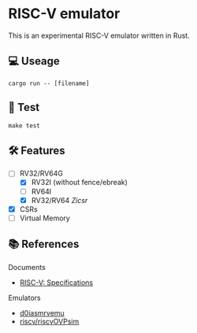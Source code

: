 # RISC-V emulator
This is an experimental RISC-V emulator written in Rust.

## 💻 Useage
```
cargo run -- [filename]
```
## 🧪 Test
```
make test
```
## 🛠 Features
- [ ] RV32/RV64G
    - [x] RV32I (without fence/ebreak)
    - [ ] RV64I
    - [x] RV32/RV64 *Zicsr*
- [x] CSRs
- [ ] Virtual Memory

## 📚 References
Documents
- [RISC-V: Specifications](https://riscv.org/specifications/)

Emulators
- [d0iasmrvemu](https://github.com/d0iasm/rvemu)
- [riscv/riscvOVPsim](https://github.com/riscv/riscv-ovpsim)